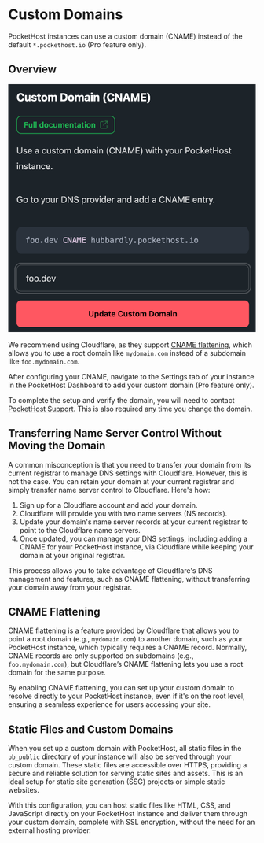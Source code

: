 # Custom Domains

PocketHost instances can use a custom domain (CNAME) instead of the default `*.pockethost.io` (Pro feature only).

## Overview

![](2024-10-06-15-07-14.png)

We recommend using Cloudflare, as they support [CNAME flattening](https://developers.cloudflare.com/dns/cname-flattening/), which allows you to use a root domain like `mydomain.com` instead of a subdomain like `foo.mydomain.com`.

After configuring your CNAME, navigate to the Settings tab of your instance in the PocketHost Dashboard to add your custom domain (Pro feature only).

To complete the setup and verify the domain, you will need to contact [PocketHost Support](/support). This is also required any time you change the domain.

## Transferring Name Server Control Without Moving the Domain

A common misconception is that you need to transfer your domain from its current registrar to manage DNS settings with Cloudflare. However, this is not the case. You can retain your domain at your current registrar and simply transfer name server control to Cloudflare. Here's how:

1. Sign up for a Cloudflare account and add your domain.
2. Cloudflare will provide you with two name servers (NS records).
3. Update your domain's name server records at your current registrar to point to the Cloudflare name servers.
4. Once updated, you can manage your DNS settings, including adding a CNAME for your PocketHost instance, via Cloudflare while keeping your domain at your original registrar.

This process allows you to take advantage of Cloudflare's DNS management and features, such as CNAME flattening, without transferring your domain away from your registrar.

## CNAME Flattening

CNAME flattening is a feature provided by Cloudflare that allows you to point a root domain (e.g., `mydomain.com`) to another domain, such as your PocketHost instance, which typically requires a CNAME record. Normally, CNAME records are only supported on subdomains (e.g., `foo.mydomain.com`), but Cloudflare’s CNAME flattening lets you use a root domain for the same purpose.

By enabling CNAME flattening, you can set up your custom domain to resolve directly to your PocketHost instance, even if it's on the root level, ensuring a seamless experience for users accessing your site.

## Static Files and Custom Domains

When you set up a custom domain with PocketHost, all static files in the `pb_public` directory of your instance will also be served through your custom domain. These static files are accessible over HTTPS, providing a secure and reliable solution for serving static sites and assets. This is an ideal setup for static site generation (SSG) projects or simple static websites.

With this configuration, you can host static files like HTML, CSS, and JavaScript directly on your PocketHost instance and deliver them through your custom domain, complete with SSL encryption, without the need for an external hosting provider.
